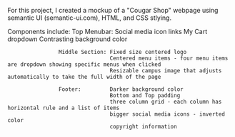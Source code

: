 For this project, I created a mockup of a "Cougar Shop" webpage using semantic UI (semantic-ui.com), HTML, and CSS stlying.

Components include: Top Menubar:    Social media icon links
                                    My Cart dropdown
                                    Contrasting background color
                                    
                    Middle Section: Fixed size centered logo
                                    Centered menu items - four menu items are dropdown showing specific menus when clicked
                                    Resizable campus image that adjusts automatically to take the full width of the page
                                    
                    Footer:         Darker background color
                                    Bottom and Top padding
                                    three column grid - each column has horizontal rule and a list of items
                                    bigger social media icons - inverted color
                                    copyright information
